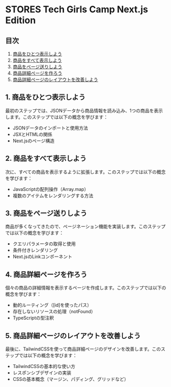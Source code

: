 # STORES Tech Girls Camp Next.js Edition

## 目次

1. [商品をひとつ表示しよう](/01.md)
2. [商品をすべて表示しよう](/02.md)
3. [商品をページ送りしよう](/03.md)
4. [商品詳細ページを作ろう](/04.md)
5. [商品詳細ページのレイアウトを改善しよう](/05.md)

## 1. 商品をひとつ表示しよう

最初のステップでは、JSONデータから商品情報を読み込み、1つの商品を表示します。このステップでは以下の概念を学びます：

- JSONデータのインポートと使用方法
- JSXとHTMLの関係
- Next.jsのページ構造

## 2. 商品をすべて表示しよう

次に、すべての商品を表示するように拡張します。このステップでは以下の概念を学びます：

- JavaScriptの配列操作（Array.map）
- 複数のアイテムをレンダリングする方法

## 3. 商品をページ送りしよう

商品が多くなってきたので、ページネーション機能を実装します。このステップでは以下の概念を学びます：

- クエリパラメータの取得と使用
- 条件付きレンダリング
- Next.jsのLinkコンポーネント

## 4. 商品詳細ページを作ろう

個々の商品の詳細情報を表示するページを作成します。このステップでは以下の概念を学びます：

- 動的ルーティング（[id]を使ったパス）
- 存在しないリソースの処理（notFound）
- TypeScriptの型注釈

## 5. 商品詳細ページのレイアウトを改善しよう

最後に、TailwindCSSを使って商品詳細ページのデザインを改善します。このステップでは以下の概念を学びます：

- TailwindCSSの基本的な使い方
- レスポンシブデザインの実装
- CSSの基本概念（マージン、パディング、グリッドなど）
